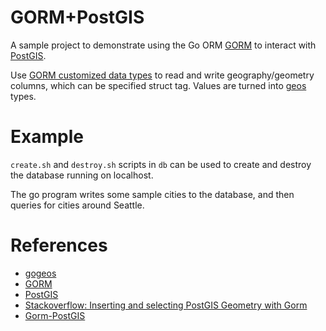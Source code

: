# GORM+PostGIS

A sample project to demonstrate using the Go ORM [GORM](https://gorm.io) to interact with [PostGIS](https://postgis.net).

Use  [GORM customized data types](https://gorm.io/docs/data_types.html) to read and write geography/geometry columns, which can be specified struct tag. Values are turned into [geos](https://github.com/paulsmith/gogeos) types.

# Example

`create.sh` and `destroy.sh` scripts in `db` can be used to create and destroy the database running on localhost.

The go program writes some sample cities to the database, and then queries for cities around Seattle.

# References

- [gogeos](https://github.com/paulsmith/gogeos)
- [GORM](https://gorm.io)
- [PostGIS](https://postgis.net)
- [Stackoverflow: Inserting and selecting PostGIS Geometry with Gorm](https://stackoverflow.com/questions/54602557/inserting-and-selecting-postgis-geometry-with-gorm)
- [Gorm-PostGIS](https://github.com/OscarStack/Gorm-PostGIS)
